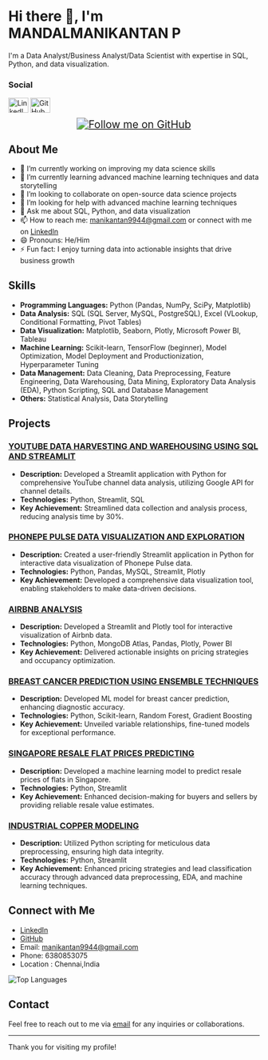 # Hi there 👋, I'm MANDALMANIKANTAN P

I'm a Data Analyst/Business Analyst/Data Scientist with expertise in SQL, Python, and data visualization.


<h3 align="left">Social</h3>
<p align="left">
<a href="https://linkedin.com/in/mandalmanikantan" target="blank"><img align="center" src="https://cdn.jsdelivr.net/npm/simple-icons@3.0.1/icons/linkedin.svg" alt="LinkedIn" height="30" width="40" /></a>
<a href="https://github.com/manikantancodes" target="blank"><img align="center" src="https://cdn.jsdelivr.net/npm/simple-icons@3.0.1/icons/github.svg" alt="GitHub" height="30" width="40" /></a>
</p>

<div align="center">
  <a href="https://github.com/manikantancodes">
    <img src="https://img.shields.io/github/followers/manikantancodes?label=Follow&style=social" alt="Follow me on GitHub" style="transform: scale(1.5);">
  </a>
</div>


## About Me

- 🔭 I’m currently working on improving my data science skills
- 🌱 I’m currently learning advanced machine learning techniques and data storytelling
- 👯 I’m looking to collaborate on open-source data science projects
- 🤔 I’m looking for help with advanced machine learning techniques
- 💬 Ask me about SQL, Python, and data visualization
- 📫 How to reach me: manikantan9944@gmail.com or connect with me on [LinkedIn](https://linkedin.com/in/mandalmanikantan/)
- 😄 Pronouns: He/Him
- ⚡ Fun fact: I enjoy turning data into actionable insights that drive business growth

## Skills

- **Programming Languages:** Python (Pandas, NumPy, SciPy, Matplotlib)
- **Data Analysis:** SQL (SQL Server, MySQL, PostgreSQL), Excel (VLookup, Conditional Formatting, Pivot Tables)
- **Data Visualization:** Matplotlib, Seaborn, Plotly, Microsoft Power BI, Tableau
- **Machine Learning:** Scikit-learn, TensorFlow (beginner), Model Optimization, Model Deployment and Productionization, Hyperparameter Tuning
- **Data Management:** Data Cleaning, Data Preprocessing, Feature Engineering, Data Warehousing, Data Mining, Exploratory Data Analysis (EDA), Python Scripting, SQL and Database Management
- **Others:** Statistical Analysis, Data Storytelling

## Projects

### [YOUTUBE DATA HARVESTING AND WAREHOUSING USING SQL AND STREAMLIT](https://github.com/manikantancodes/Singapore_Resale_Flat_Prices_Prediction)
- **Description:** Developed a Streamlit application with Python for comprehensive YouTube channel data analysis, utilizing Google API for channel details.
- **Technologies:** Python, Streamlit, SQL
- **Key Achievement:** Streamlined data collection and analysis process, reducing analysis time by 30%.

### [PHONEPE PULSE DATA VISUALIZATION AND EXPLORATION](https://github.com/manikantancodes/Phonepe-pulse)
- **Description:** Created a user-friendly Streamlit application in Python for interactive data visualization of Phonepe Pulse data.
- **Technologies:** Python, Pandas, MySQL, Streamlit, Plotly
- **Key Achievement:** Developed a comprehensive data visualization tool, enabling stakeholders to make data-driven decisions.

### [AIRBNB ANALYSIS](https://github.com/manikantancodes/Airbnb-analysis)
- **Description:** Developed a Streamlit and Plotly tool for interactive visualization of Airbnb data.
- **Technologies:** Python, MongoDB Atlas, Pandas, Plotly, Power BI
- **Key Achievement:** Delivered actionable insights on pricing strategies and occupancy optimization.

### [BREAST CANCER PREDICTION USING ENSEMBLE TECHNIQUES](https://github.com/manikantancodes/Final_project/tree/main/breast-cancer-prediction)
- **Description:** Developed ML model for breast cancer prediction, enhancing diagnostic accuracy.
- **Technologies:** Python, Scikit-learn, Random Forest, Gradient Boosting
- **Key Achievement:** Unveiled variable relationships, fine-tuned models for exceptional performance.

### [SINGAPORE RESALE FLAT PRICES PREDICTING](https://github.com/manikantancodes/Singapore_Resale_Flat_Prices_Prediction)
- **Description:** Developed a machine learning model to predict resale prices of flats in Singapore.
- **Technologies:** Python, Streamlit
- **Key Achievement:** Enhanced decision-making for buyers and sellers by providing reliable resale value estimates.

### [INDUSTRIAL COPPER MODELING](https://github.com/manikantancodes/Industrial_Copper_Modeling)
- **Description:** Utilized Python scripting for meticulous data preprocessing, ensuring high data integrity.
- **Technologies:** Python, Streamlit
- **Key Achievement:** Enhanced pricing strategies and lead classification accuracy through advanced data preprocessing, EDA, and machine learning techniques.


## Connect with Me

- [LinkedIn](https://linkedin.com/in/mandalmanikantan/)
- [GitHub](https://github.com/manikantancodes)
- Email: manikantan9944@gmail.com
- Phone: 6380853075
- Location : Chennai,India



![Top Languages](https://github-readme-stats.vercel.app/api/top-langs/?username=manikantancodes&layout=compact&theme=radical)

## Contact

Feel free to reach out to me via [email](mailto:manikantan9944@gmail.com) for any inquiries or collaborations.

---

Thank you for visiting my profile!
